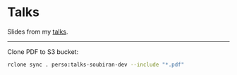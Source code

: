 # Talks

Slides from my [talks](https://soubiran.dev/talks).

---

Clone PDF to S3 bucket:

```sh
rclone sync . perso:talks-soubiran-dev --include "*.pdf"
```
